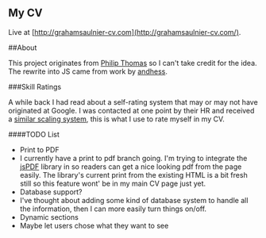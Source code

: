 ## My CV


Live at [http://grahamsaulnier-cv.com](http://grahamsaulnier-cv.com/).



##About

This project originates from [Philip Thomas](https://www.philipithomas.com/) so I can't take credit for the idea. The rewrite into JS came from work by [andhess](https://github.com/andhess). 

###Skill Ratings

A while back I had read about a self-rating system that may or may not have originated at Google. I was contacted at one point by their HR and received a [similar scaling system](https://gist.github.com/Boumbles/e66e2a55713fc818d2aa), this is what I use to rate myself in my CV. 



####TODO List

*  Print to PDF
 * I currently have a print to pdf branch going. I'm trying to integrate the [jsPDF](https://github.com/MrRio/jsPDF) library in so readers can get a nice looking pdf from the page easily. The library's current print from the existing HTML is a bit fresh still so this feature wont' be in my main CV page just yet.
* Database support?
 * I've thought about adding some kind of database system to handle all the information, then I can more easily turn things on/off. 
* Dynamic sections
 * Maybe let users chose what they want to see
